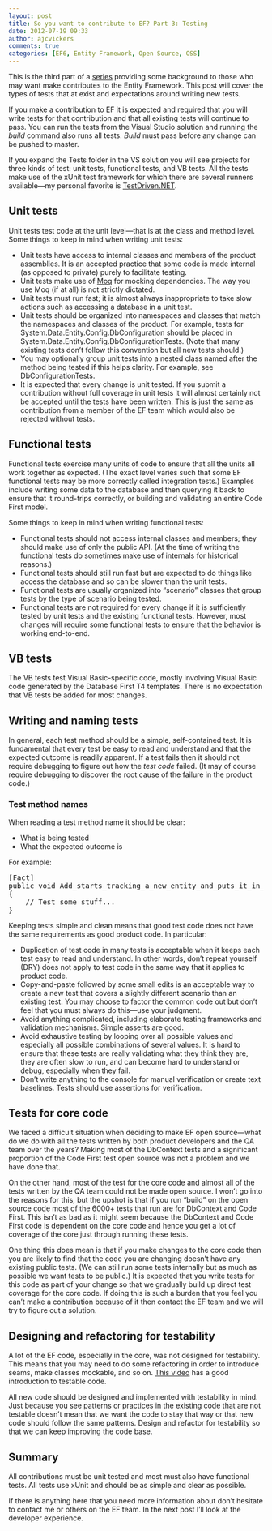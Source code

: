 ```yaml
---
layout: post
title: So you want to contribute to EF? Part 3: Testing
date: 2012-07-19 09:33
author: ajcvickers
comments: true
categories: [EF6, Entity Framework, Open Source, OSS]
---
```

This is the third part of a <a href="http://blog.oneunicorn.com/2012/07/19/so-you-want-to-contribute-to-ef-part-1-introduction/">series</a> providing some background to those who may want make contributes to the Entity Framework. This post will cover the types of tests that at exist and expectations around writing new tests.<!--more-->

If you make a contribution to EF it is expected and required that you will write tests for that contribution and that all existing tests will continue to pass. You can run the tests from the Visual Studio solution and running the <em>build </em>command also runs all tests. <em>Build </em>must pass before any change can be pushed to master.

If you expand the Tests folder in the VS solution you will see projects for three kinds of test: unit tests, functional tests, and VB tests. All the tests make use of the xUnit test framework for which there are several runners available—my personal favorite is <a href="http://www.testdriven.net/">TestDriven.NET</a>.
<h2>Unit tests</h2>
Unit tests test code at the unit level—that is at the class and method level. Some things to keep in mind when writing unit tests:
<ul>
	<li>Unit tests have access to internal classes and members of the product assemblies. It is an accepted practice that some code is made internal (as opposed to private) purely to facilitate testing.</li>
	<li>Unit tests make use of <a href="http://code.google.com/p/moq/">Moq</a> for mocking dependencies. The way you use Moq (if at all) is not strictly dictated.</li>
	<li>Unit tests must run fast; it is almost always inappropriate to take slow actions such as accessing a database in a unit test.</li>
	<li>Unit tests should be organized into namespaces and classes that match the namespaces and classes of the product. For example, tests for System.Data.Entity.Config.DbConfiguration should be placed in System.Data.Entity.Config.DbConfigurationTests. (Note that many existing tests don’t follow this convention but all new tests should.)</li>
	<li>You may optionally group unit tests into a nested class named after the method being tested if this helps clarity. For example, see DbConfigurationTests.</li>
	<li>It is expected that every change is unit tested. If you submit a contribution without full coverage in unit tests it will almost certainly not be accepted until the tests have been written. This is just the same as contribution from a member of the EF team which would also be rejected without tests.</li>
</ul>
<h2>Functional tests</h2>
Functional tests exercise many units of code to ensure that all the units all work together as expected. (The exact level varies such that some EF functional tests may be more correctly called integration tests.) Examples include writing some data to the database and then querying it back to ensure that it round-trips correctly, or building and validating an entire Code First model.

Some things to keep in mind when writing functional tests:
<ul>
	<li>Functional tests should not access internal classes and members; they should make use of only the public API. (At the time of writing the functional tests do sometimes make use of internals for historical reasons.)</li>
	<li>Functional tests should still run fast but are expected to do things like access the database and so can be slower than the unit tests.</li>
	<li>Functional tests are usually organized into “scenario” classes that group tests by the type of scenario being tested.</li>
	<li>Functional tests are not required for every change if it is sufficiently tested by unit tests and the existing functional tests. However, most changes will require some functional tests to ensure that the behavior is working end-to-end.</li>
</ul>
<h2>VB tests</h2>
The VB tests test Visual Basic-specific code, mostly involving Visual Basic code generated by the Database First T4 templates. There is no expectation that VB tests be added for most changes.
<h2>Writing and naming tests</h2>
In general, each test method should be a simple, self-contained test. It is fundamental that every test be easy to read and understand and that the expected outcome is readily apparent. If a test fails then it should not require debugging to figure out how the <em>test code </em>failed. (It may of course require debugging to discover the root cause of the failure in the product code.)
<h3>Test method names</h3>
When reading a test method name it should be clear:
<ul>
	<li>What is being tested</li>
	<li>What the expected outcome is</li>
</ul>
For example:
<pre>[Fact]
public void Add_starts_tracking_a_new_entity_and_puts_it_in_the_Added_state()
{
    // Test some stuff...
}</pre>
Keeping tests simple and clean means that good test code does not have the same requirements as good product code. In particular:
<ul>
	<li>Duplication of test code in many tests is acceptable when it keeps each test easy to read and understand. In other words, don’t repeat yourself (DRY) does not apply to test code in the same way that it applies to product code.</li>
	<li>Copy-and-paste followed by some small edits is an acceptable way to create a new test that covers a slightly different scenario than an existing test. You may choose to factor the common code out but don’t feel that you must always do this—use your judgment.</li>
	<li>Avoid anything complicated, including elaborate testing frameworks and validation mechanisms. Simple asserts are good.</li>
	<li>Avoid exhaustive testing by looping over all possible values and especially all possible combinations of several values. It is hard to ensure that these tests are really validating what they think they are, they are often slow to run, and can become hard to understand or debug, especially when they fail.</li>
	<li>Don’t write anything to the console for manual verification or create text baselines. Tests should use assertions for verification.</li>
</ul>
<h2>Tests for core code</h2>
We faced a difficult situation when deciding to make EF open source—what do we do with all the tests written by both product developers and the QA team over the years? Making most of the DbContext tests and a significant proportion of the Code First test open source was not a problem and we have done that.

On the other hand, most of the test for the core code and almost all of the tests written by the QA team could not be made open source. I won’t go into the reasons for this, but the upshot is that if you run “build” on the open source code most of the 6000+ tests that run are for DbContext and Code First. This isn’t as bad as it might seem because the DbContext and Code First code is dependent on the core code and hence you get a lot of coverage of the core just through running these tests.

One thing this does mean is that if you make changes to the core code then you are likely to find that the code you are changing doesn’t have any existing public tests. (We can still run some tests internally but as much as possible we want tests to be public.) It is expected that you write tests for this code as part of your change so that we gradually build up direct test coverage for the core code. If doing this is such a burden that you feel you can’t make a contribution because of it then contact the EF team and we will try to figure out a solution.
<h2>Designing and refactoring for testability</h2>
A lot of the EF code, especially in the core, was not designed for testability. This means that you may need to do some refactoring in order to introduce seams, make classes mockable, and so on. <a href="http://googletesting.blogspot.com/2008/11/clean-code-talks-unit-testing.html">This video</a> has a good introduction to testable code.

All new code should be designed and implemented with testability in mind. Just because you see patterns or practices in the existing code that are not testable doesn’t mean that we want the code to stay that way or that new code should follow the same patterns. Design and refactor for testability so that we can keep improving the code base.
<h2>Summary</h2>
All contributions must be unit tested and most must also have functional tests. All tests use xUnit and should be as simple and clear as possible.

If there is anything here that you need more information about don’t hesitate to contact me or others on the EF team. In the next post I’ll look at the developer experience.

